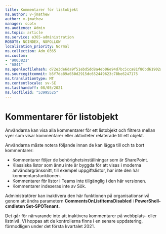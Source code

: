 ```yaml
---
title: Kommentarer för listobjekt
ms.author: v-jmathew
author: v-jmathew
manager: scotv
ms.audience: Admin
ms.topic: article
ms.service: o365-administration
ROBOTS: NOINDEX, NOFOLLOW
localization_priority: Normal
ms.collection: Adm_O365
ms.custom:
- "9003821"
- "6841"
ms.openlocfilehash: d72e3de6da9f51ebd5dd8a4eb06e94d7bc5cca81f86bd61902a9587b00f7b7b0
ms.sourcegitcommit: b5f7da89a650d2915dc652449623c78be6247175
ms.translationtype: MT
ms.contentlocale: sv-SE
ms.lasthandoff: 08/05/2021
ms.locfileid: "53995525"
---
```

# <a name="comments-on-list-items"></a>Kommentarer för listobjekt

Användarna kan visa alla kommentarer för ett listobjekt och filtrera mellan vyer som visar kommentarer eller aktiviteter relaterade till ett objekt.

Användarna måste notera följande innan de kan lägga till och ta bort kommentarer:

- Kommentarer följer de behörighetsinställningar som är SharePoint.
- Klassiska listor som ännu inte är byggda för att visas i moderna användargränssnitt, till exempel uppgiftslistor, har inte den här kommentarsfunktionen.
- Kommentarer för listor i Teams inte tillgänglig i den här versionen.
- Kommentarer indexeras inte av Sök.

Administratörer kan inaktivera den här funktionen på organisationsnivå genom att ändra parametern **CommentsOnListItemsDisabled** i **PowerShell-cmdleten Set-SPOTenant.**

Det går för närvarande inte att inaktivera kommentarer på webbplats- eller listnivå. Vi hoppas att de kontrollerna finns i en senare uppdatering, förmodligen under det första kvartalet 2021.
